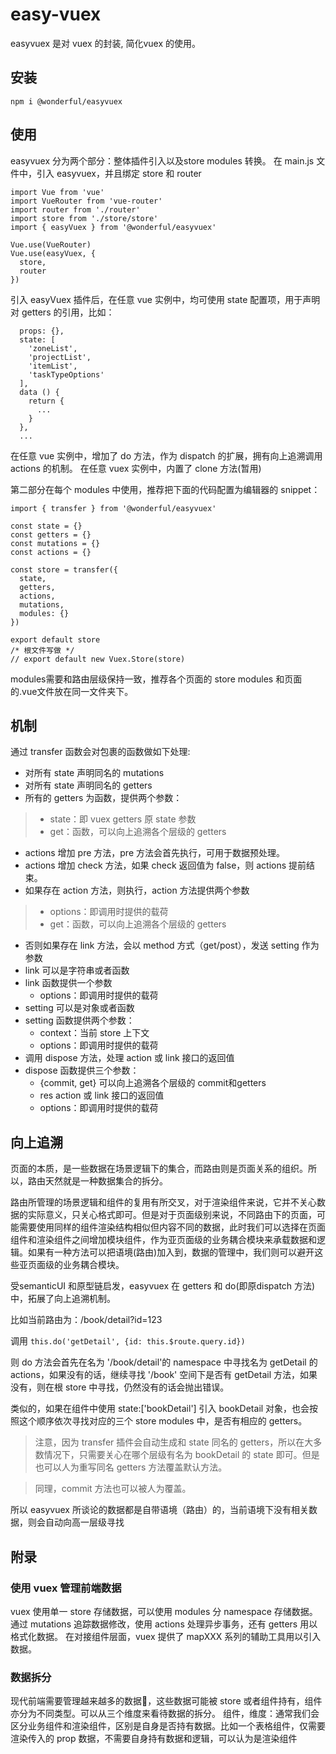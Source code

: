 # easy-vuex
easyvuex 是对 vuex 的封装, 简化vuex 的使用。

## 安装
```
npm i @wonderful/easyvuex
```

## 使用
easyvuex 分为两个部分：整体插件引入以及store modules 转换。
在 main.js 文件中，引入 easyvuex，并且绑定 store 和 router
```
import Vue from 'vue'
import VueRouter from 'vue-router'
import router from './router'
import store from './store/store'
import { easyVuex } from '@wonderful/easyvuex'

Vue.use(VueRouter)
Vue.use(easyVuex, {
  store,
  router
})
```
引入 easyVuex 插件后，在任意 vue 实例中，均可使用 state 配置项，用于声明对 getters 的引用，比如：
```
  props: {},
  state: [
    'zoneList',
    'projectList',
    'itemList',
    'taskTypeOptions'
  ],
  data () {
    return {
      ...
    }
  },
  ...
```
在任意 vue 实例中，增加了 do 方法，作为 dispatch 的扩展，拥有向上追溯调用 actions 的机制。
在任意 vuex 实例中，内置了 clone 方法(暂用)

第二部分在每个 modules 中使用，推荐把下面的代码配置为编辑器的 snippet：
```
import { transfer } from '@wonderful/easyvuex'

const state = {}
const getters = {}
const mutations = {}
const actions = {}

const store = transfer({
  state,
  getters,
  actions,
  mutations,
  modules: {}
})

export default store
/* 根文件写做 */
// export default new Vuex.Store(store) 
```
modules需要和路由层级保持一致，推荐各个页面的 store modules 和页面的.vue文件放在同一文件夹下。

## 机制
通过 transfer 函数会对包裹的函数做如下处理:
-  对所有 state 声明同名的 mutations
-  对所有 state 声明同名的 getters
-  所有的 getters 为函数，提供两个参数：
>  - state：即 vuex getters 原 state 参数
>  - get：函数，可以向上追溯各个层级的 getters
-  actions 增加 pre 方法，pre 方法会首先执行，可用于数据预处理。
-  actions 增加 check 方法，如果 check 返回值为 false，则 actions 提前结束。
-  如果存在 action 方法，则执行，action 方法提供两个参数
> - options：即调用时提供的载荷
> - get：函数，可以向上追溯各个层级的 getters
-  否则如果存在 link 方法，会以 method 方式（get/post），发送 setting 作为参数
  - link 可以是字符串或者函数
  - link 函数提供一个参数
    - options：即调用时提供的载荷
  - setting 可以是对象或者函数
  - setting 函数提供两个参数：
    - context：当前 store 上下文
    - options：即调用时提供的载荷
-  调用 dispose 方法，处理 action 或 link 接口的返回值
  - dispose 函数提供三个参数：
    - {commit, get} 可以向上追溯各个层级的 commit和getters
    - res action 或 link 接口的返回值
    - options：即调用时提供的载荷

## 向上追溯
页面的本质，是一些数据在场景逻辑下的集合，而路由则是页面关系的组织。所以，路由天然就是一种数据集合的拆分。

路由所管理的场景逻辑和组件的复用有所交叉，对于渲染组件来说，它并不关心数据的实际意义，只关心格式即可。但是对于页面级别来说，不同路由下的页面，可能需要使用同样的组件渲染结构相似但内容不同的数据，此时我们可以选择在页面组件和渲染组件之间增加模块组件，作为亚页面级的业务耦合模块来承载数据和逻辑。如果有一种方法可以把语境(路由)加入到，数据的管理中，我们则可以避开这些亚页面级的业务耦合模块。

受semanticUI 和原型链启发，easyvuex 在 getters 和 do(即原dispatch 方法)中，拓展了向上追溯机制。

比如当前路由为：/book/detail?id=123

调用 `this.do('getDetail', {id: this.$route.query.id})`

则 do 方法会首先在名为 '/book/detail'的 namespace 中寻找名为 getDetail 的 actions，如果没有的话，继续寻找 '/book' 空间下是否有 getDetail 方法，如果没有，则在根 store 中寻找，仍然没有的话会抛出错误。

类似的，如果在组件中使用 state:['bookDetail'] 引入 bookDetail 对象，也会按照这个顺序依次寻找对应的三个 store modules 中，是否有相应的 getters。

> 注意，因为 transfer 插件会自动生成和 state 同名的 getters，所以在大多数情况下，只需要关心在哪个层级有名为 bookDetail 的 state 即可。但是也可以人为重写同名 getters 方法覆盖默认方法。

> 同理，commit 方法也可以被人为覆盖。

所以 easyvuex 所谈论的数据都是自带语境（路由）的，当前语境下没有相关数据，则会自动向高一层级寻找

## 附录
### 使用 vuex 管理前端数据
vuex 使用单一 store 存储数据，可以使用 modules 分 namespace 存储数据。通过 mutations 追踪数据修改，使用 actions 处理异步事务，还有 getters 用以格式化数据。
在对接组件层面，vuex 提供了 mapXXX 系列的辅助工具用以引入数据。

### 数据拆分
现代前端需要管理越来越多的数据，这些数据可能被 store 或者组件持有，组件亦分为不同类型。可以从三个维度来看待数据的拆分。
组件，维度：通常我们会区分业务组件和渲染组件，区别是自身是否持有数据。比如一个表格组件，仅需要渲染传入的 prop 数据，不需要自身持有数据和逻辑，可以认为是渲染组件

